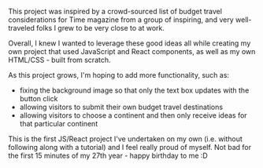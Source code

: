 This project was inspired by a crowd-sourced list of budget travel considerations for Time magazine from a group of inspiring, and very well-traveled folks I grew to be very close to at work. 

Overall, I knew I wanted to leverage these good ideas all while creating my own project that used JavaScript and React components, as well as my own HTML/CSS - built from scratch.

As this project grows, I'm hoping to add more functionality, such as:

- fixing the background image so that only the text box updates with the button click
- allowing visitors to submit their own budget travel destinations
- allowing visitors to choose a continent and then only receive ideas for that particular continent

This is the first JS/React project I've undertaken on my own (i.e. without following along with a tutorial) and I feel really proud of myself. Not bad for the first 15 minutes of my 27th year - happy birthday to me :D
